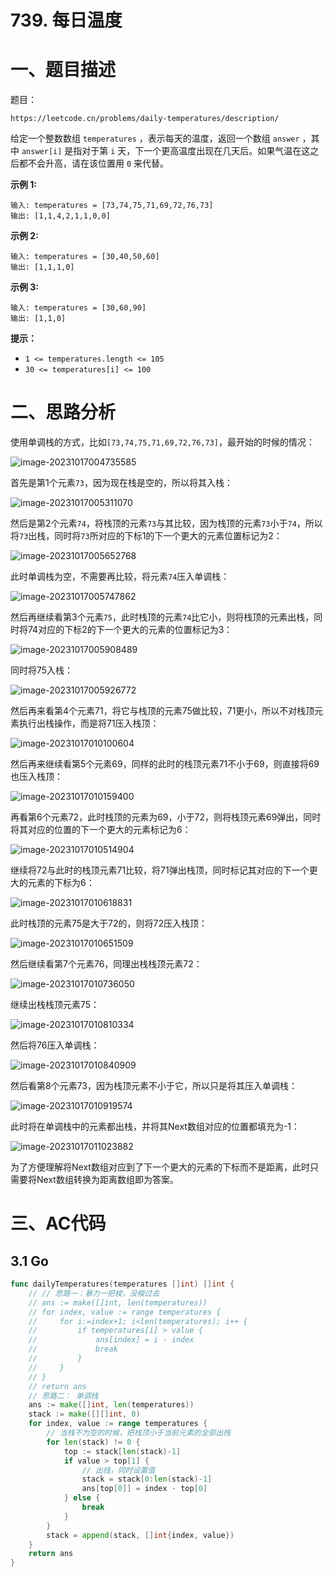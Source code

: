 # 739. 每日温度

# 一、题目描述

题目：
```text
https://leetcode.cn/problems/daily-temperatures/description/
```



给定一个整数数组 `temperatures` ，表示每天的温度，返回一个数组 `answer` ，其中 `answer[i]` 是指对于第 `i` 天，下一个更高温度出现在几天后。如果气温在这之后都不会升高，请在该位置用 `0` 来代替。

 

**示例 1:**

```
输入: temperatures = [73,74,75,71,69,72,76,73]
输出: [1,1,4,2,1,1,0,0]
```

**示例 2:**

```
输入: temperatures = [30,40,50,60]
输出: [1,1,1,0]
```

**示例 3:**

```
输入: temperatures = [30,60,90]
输出: [1,1,0]
```

 

**提示：**

- `1 <= temperatures.length <= 105`
- `30 <= temperatures[i] <= 100`



# 二、思路分析

使用单调栈的方式，比如`[73,74,75,71,69,72,76,73]`，最开始的时候的情况：

![image-20231017004735585](README.assets/image-20231017004735585.png)

首先是第1个元素`73`，因为现在栈是空的，所以将其入栈：

![image-20231017005311070](README.assets/image-20231017005311070.png)

然后是第2个元素`74`，将栈顶的元素`73`与其比较，因为栈顶的元素`73`小于`74`，所以将`73`出栈，同时将`73`所对应的下标1的下一个更大的元素位置标记为2：

![image-20231017005652768](README.assets/image-20231017005652768.png)

此时单调栈为空，不需要再比较，将元素`74`压入单调栈：

![image-20231017005747862](README.assets/image-20231017005747862.png)

然后再继续看第3个元素`75`，此时栈顶的元素`74`比它小，则将栈顶的元素出栈，同时将74对应的下标2的下一个更大的元素的位置标记为3：

![image-20231017005908489](README.assets/image-20231017005908489.png)

同时将75入栈：

![image-20231017005926772](README.assets/image-20231017005926772.png)

然后再来看第4个元素71，将它与栈顶的元素75做比较，71更小，所以不对栈顶元素执行出栈操作，而是将71压入栈顶：

![image-20231017010100604](README.assets/image-20231017010100604.png)

然后再来继续看第5个元素69，同样的此时的栈顶元素71不小于69，则直接将69也压入栈顶：

![image-20231017010159400](README.assets/image-20231017010159400.png)

再看第6个元素72，此时栈顶的元素为69，小于72，则将栈顶元素69弹出，同时将其对应的位置的下一个更大的元素标记为6：

![image-20231017010514904](README.assets/image-20231017010514904.png)

继续将72与此时的栈顶元素71比较，将71弹出栈顶，同时标记其对应的下一个更大的元素的下标为6：

![image-20231017010618831](README.assets/image-20231017010618831.png)

此时栈顶的元素75是大于72的，则将72压入栈顶：

![image-20231017010651509](README.assets/image-20231017010651509.png)

然后继续看第7个元素76，同理出栈栈顶元素72：

![image-20231017010736050](README.assets/image-20231017010736050.png)

继续出栈栈顶元素75：

![image-20231017010810334](README.assets/image-20231017010810334.png)

然后将76压入单调栈：

![image-20231017010840909](README.assets/image-20231017010840909.png)

然后看第8个元素73，因为栈顶元素不小于它，所以只是将其压入单调栈：

![image-20231017010919574](README.assets/image-20231017010919574.png)

此时将在单调栈中的元素都出栈，并将其Next数组对应的位置都填充为-1：

![image-20231017011023882](README.assets/image-20231017011023882.png)

为了方便理解将Next数组对应到了下一个更大的元素的下标而不是距离，此时只需要将Next数组转换为距离数组即为答案。

# 三、AC代码

## 3.1 Go

```go
func dailyTemperatures(temperatures []int) []int {
    // // 思路一：暴力一把梭，没梭过去 
    // ans := make([]int, len(temperatures))
    // for index, value := range temperatures {
    //     for i:=index+1; i<len(temperatures); i++ {
    //         if temperatures[i] > value {
    //             ans[index] = i - index 
    //             break 
    //         }
    //     }
    // }
    // return ans 
    // 思路二： 单调栈 
    ans := make([]int, len(temperatures))
    stack := make([][]int, 0)
    for index, value := range temperatures {
        // 当栈不为空的时候，把栈顶小于当前元素的全部出栈 
        for len(stack) != 0 {
            top := stack[len(stack)-1]
            if value > top[1] {
                // 出栈，同时设置值 
                stack = stack[0:len(stack)-1]
                ans[top[0]] = index - top[0]
            } else {
                break 
            }
        }
        stack = append(stack, []int{index, value})
    }
    return ans 
}
```
